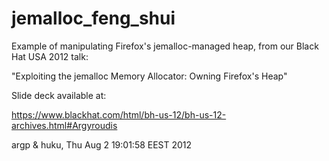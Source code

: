 jemalloc_feng_shui
==================

Example of manipulating Firefox's jemalloc-managed heap, from our Black Hat
USA 2012 talk:

"Exploiting the jemalloc Memory Allocator: Owning Firefox's Heap"

Slide deck available at:

https://www.blackhat.com/html/bh-us-12/bh-us-12-archives.html#Argyroudis

argp & huku, Thu Aug 2 19:01:58 EEST 2012

